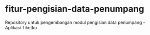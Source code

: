 # fitur-pengisian-data-penumpang
Repository untuk pengembangan modul pengisian data penumpang - Aplikasi Tiketku
